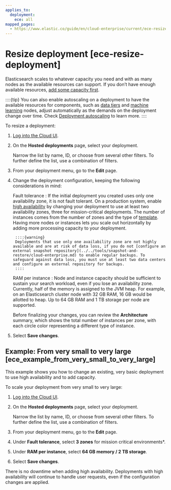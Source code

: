 ```yaml
---
applies_to:
  deployment:
    ece: all
mapped_pages:
  - https://www.elastic.co/guide/en/cloud-enterprise/current/ece-resize-deployment.html
---
```


# Resize deployment [ece-resize-deployment]

Elasticsearch scales to whatever capacity you need and with as many nodes as the available resources can support. If you don’t have enough available resources, [add some capacity first](../../maintenance/ece/scale-out-installation.md).

::::{tip} 
You can also enable autoscaling on a deployment to have the available resources for components, such as [data tiers](/manage-data/lifecycle/data-tiers.md) and [machine learning](/explore-analyze/machine-learning.md) nodes, adjust automatically as the demands on the deployment change over time. Check [Deployment autoscaling](/deploy-manage/autoscaling/autoscaling-in-ece-and-ech.md) to learn more.
::::

To resize a deployment:

1. [Log into the Cloud UI](log-into-cloud-ui.md).
2. On the **Hosted deployments** page, select your deployment.

    Narrow the list by name, ID, or choose from several other filters. To further define the list, use a combination of filters.

3. From your deployment menu, go to the **Edit** page.
4. Change the deployment configuration, keeping the following considerations in mind:

    Fault tolerance
    :   If the initial deployment you created uses only one availability zone, it is not fault tolerant. On a production system, enable [high availability](ece-ha.md) by changing your deployment to use at least two availability zones, three for mission-critical deployments. The number of instances comes from the number of zones and the type of [template](./deployment-templates.md). Having more nodes or instances lets you scale out horizontally by adding more processing capacity to your deployment.

        ::::{warning} 
        Deployments that use only one availability zone are not highly available and are at risk of data loss, if you do not [configure an external snapshot repository](../../tools/snapshot-and-restore/cloud-enterprise.md) to enable regular backups. To safeguard against data loss, you must use at least two data centers and configure an external repository for backups.
        ::::

    RAM per instance
    :   Node and instance capacity should be sufficient to sustain your search workload, even if you lose an availability zone. Currently, half of the memory is assigned to the JVM heap. For example, on an Elasticsearch cluster node with 32 GB RAM, 16 GB would be allotted to heap. Up to 64 GB RAM and 1 TB storage per node are supported.

    Before finalizing your changes, you can review the **Architecture** summary, which shows the total number of instances per zone, with each circle color representing a different type of instance.

5. Select **Save changes**.


## Example: From very small to very large [ece_example_from_very_small_to_very_large] 

This example shows you how to change an existing, very basic deployment to use high availability and to add capacity.

To scale your deployment from very small to very large:

1. [Log into the Cloud UI](log-into-cloud-ui.md).
2. On the **Hosted deployments** page, select your deployment.

    Narrow the list by name, ID, or choose from several other filters. To further define the list, use a combination of filters.

3. From your deployment menu, go to the **Edit** page.
4. Under **Fault tolerance**, select **3 zones** for mission critical environments*.
5. Under **RAM per instance**, select **64 GB memory / 2 TB storage**.
6. Select **Save changes**.

There is no downtime when adding high availability. Deployments with high availability will continue to handle user requests, even if the configuration changes are applied.

